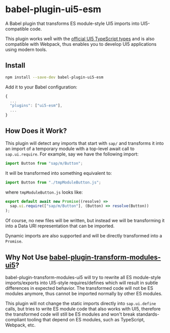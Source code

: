 # babel-plugin-ui5-esm

A Babel plugin that transforms ES module-style UI5 imports into UI5-compatible
code.

This plugin works weĺl with the
[official UI5 TypeScript types](https://sap.github.io/ui5-typescript/) and is
also compatible with Webpack, thus enables you to develop UI5 applications using
modern tools.

## Install

```sh
npm install --save-dev babel-plugin-ui5-esm
```

Add it to your Babel configuration:

```ts
{
  ...
  "plugins": ["ui5-esm"],
  ...
}
```

## How Does it Work?

This plugin will detect any imports that start with `sap/` and transforms it
into an import of a temporary module with a top-level await call to
`sap.ui.require`. For example, say we have the following import:

```ts
import Button from "sap/m/Button";
```

It will be transformed into something equivalent to:

```ts
import Button from "./tmpModuleButton.js";
```

where `tmpModuleButton.js` looks like:

```ts
export default await new Promise((resolve) =>
  sap.ui.require(["sap/m/Button"], (Button) => resolve(Button))
);
```

Of course, no new files will be written, but instead we will be transforming it
into a Data URI representation that can be imported.

Dynamic imports are also supported and will be directly transformed into a
`Promise`.

## Why Not Use [babel-plugin-transform-modules-ui5](https://github.com/ui5-community/babel-plugin-transform-modules-ui5/tree/main)?

babel-plugin-transform-modules-ui5 will try to rewrite all ES module-style
imports/exports into UI5-style requires/defines which will result in subtle
differences in expected behavior. The transformed code will not be ES modules
anymore, thus cannot be imported normally by other ES modules.

This plugin will not change the static imports directly into `sap.ui.define`
calls, but tries to write ES module code that also works with UI5, therefore the
transformed code will still be ES modules and won't break standards-compliant
tooling that depend on ES modules, such as TypeScript, Webpack, etc.
